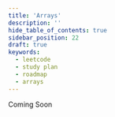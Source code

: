 ```yaml
---
title: 'Arrays'
description: ''
hide_table_of_contents: true
sidebar_position: 22
draft: true
keywords:
  - leetcode
  - study plan
  - roadmap
  - arrays
---
```


Coming Soon